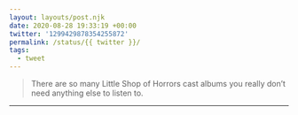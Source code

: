 ```yaml
---
layout: layouts/post.njk
date: 2020-08-28 19:33:19 +00:00
twitter: '1299429878354255872'
permalink: /status/{{ twitter }}/
tags: 
  - tweet
---
```


> There are so many Little Shop of Horrors cast albums you really don’t need anything else to listen to.

---
